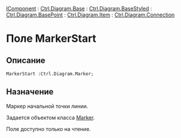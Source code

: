 ﻿---
Link: .Ctrl.Diagram.Connection.@MarkerStart
---

[IComponent](topic:Com.Custom.ComClasses.IComponent.Default) :
[Ctrl.Diagram.Base](topic:Com.Custom.ComClasses.Ctrl.Diagram.Base.Default) :
[Ctrl.Diagram.BaseStyled](topic:Com.Custom.ComClasses.Ctrl.Diagram.BaseStyled.Default) :
[Ctrl.Diagram.BasePoint](topic:Com.Custom.ComClasses.Ctrl.Diagram.BasePoint.Default) :
[Ctrl.Diagram.Item](topic:Com.Custom.ComClasses.Ctrl.Diagram.Item.Default) :
[Ctrl.Diagram.Connection](Default)

# Поле MarkerStart

## Описание

    MarkerStart :Ctrl.Diagram.Marker;

## Назначение

Маркер начальной точки линии.

Задается объектом класса [Marker](..\Marker.Default).

Поле доступно только на чтение.